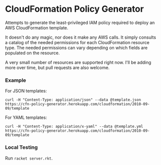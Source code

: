 CloudFormation Policy Generator
===============================

Attempts to generate the least-privileged IAM policy required to deploy
an AWS CloudFormation template.

It doesn't do any magic, nor does it make any AWS calls. It simply consults
a catalog of the needed permissions for each CloudFormation resource type.
The needed permissions can vary depending on which fields are populated on
the resource.

A very small number of resources are supported right now. I'll be adding
more over time, but pull requests are also welcome.

### Example

For JSON templates:

```
curl -H "Content-Type: application/json" --data @template.json https://cfn-policy-generator.herokuapp.com/cloudformation/2010-09-09/template
```

For YAML templates:

```
curl -H "Content-Type: application/x-yaml" --data @template.yml https://cfn-policy-generator.herokuapp.com/cloudformation/2010-09-09/template
```

### Local Testing

Run `racket server.rkt`.
